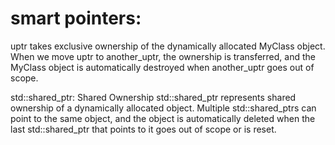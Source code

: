 # smart pointers:


uptr takes exclusive ownership of the dynamically allocated MyClass object.
When we move uptr to another_uptr, the ownership is transferred, 
and the MyClass object is automatically destroyed when another_uptr goes out of scope.

std::shared_ptr: Shared Ownership
std::shared_ptr represents shared ownership of a dynamically allocated object.
Multiple std::shared_ptrs can point to the same object, and the object is 
automatically deleted when the last std::shared_ptr that points to it goes out of scope or is reset.